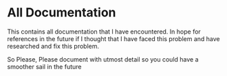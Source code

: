 # All Documentation

This contains all documentation that I have encountered. In hope for references in the future if I thought that I have faced this problem and have researched and fix this problem.  

So Please, Please document with utmost detail so you could have a smoother sail
in the future

